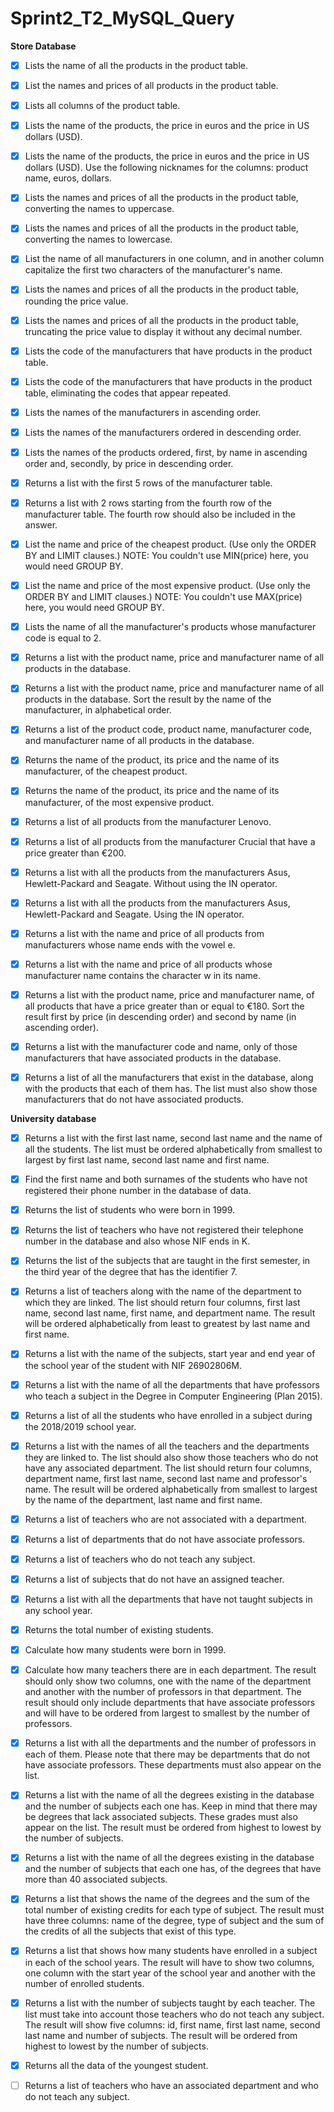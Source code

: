# Sprint2_T2_MySQL_Query

**Store Database**

- [x] Lists the name of all the products in the product table.

- [x] List the names and prices of all products in the product table.

- [x] Lists all columns of the product table.

- [x] Lists the name of the products, the price in euros and the price in US dollars (USD).

- [x] Lists the name of the products, the price in euros and the price in US dollars (USD). Use the following nicknames for the columns: product name, euros, dollars.

- [x] Lists the names and prices of all the products in the product table, converting the names to uppercase.

- [x] Lists the names and prices of all the products in the product table, converting the names to lowercase.

- [x] List the name of all manufacturers in one column, and in another column capitalize the first two characters of the manufacturer's name.

- [x] Lists the names and prices of all the products in the product table, rounding the price value.

- [x] Lists the names and prices of all the products in the product table, truncating the price value to display it without any decimal number.

- [x] Lists the code of the manufacturers that have products in the product table.

- [x] Lists the code of the manufacturers that have products in the product table, eliminating the codes that appear repeated.

- [x] Lists the names of the manufacturers in ascending order.

- [x] Lists the names of the manufacturers ordered in descending order.

- [x] Lists the names of the products ordered, first, by name in ascending order and, secondly, by price in descending order.

- [x] Returns a list with the first 5 rows of the manufacturer table.

- [x] Returns a list with 2 rows starting from the fourth row of the manufacturer table. The fourth row should also be included in the answer.

- [x] List the name and price of the cheapest product. (Use only the ORDER BY and LIMIT clauses.) NOTE: You couldn't use MIN(price) here, you would need GROUP BY.

- [x] List the name and price of the most expensive product. (Use only the ORDER BY and LIMIT clauses.) NOTE: You couldn't use MAX(price) here, you would need GROUP BY.

- [x] Lists the name of all the manufacturer's products whose manufacturer code is equal to 2.

- [x] Returns a list with the product name, price and manufacturer name of all products in the database.

- [x] Returns a list with the product name, price and manufacturer name of all products in the database. Sort the result by the name of the manufacturer, in alphabetical order.

- [x] Returns a list of the product code, product name, manufacturer code, and manufacturer name of all products in the database.

- [x] Returns the name of the product, its price and the name of its manufacturer, of the cheapest product.

- [x] Returns the name of the product, its price and the name of its manufacturer, of the most expensive product.

- [x] Returns a list of all products from the manufacturer Lenovo.

- [x] Returns a list of all products from the manufacturer Crucial that have a price greater than €200.

- [x] Returns a list with all the products from the manufacturers Asus, Hewlett-Packard and Seagate. Without using the IN operator.

- [x] Returns a list with all the products from the manufacturers Asus, Hewlett-Packard and Seagate. Using the IN operator.

- [x] Returns a list with the name and price of all products from manufacturers whose name ends with the vowel e.

- [x] Returns a list with the name and price of all products whose manufacturer name contains the character w in its name.

- [x] Returns a list with the product name, price and manufacturer name, of all products that have a price greater than or equal to €180. Sort the result first by price (in descending order) and second by name (in ascending order).

- [x] Returns a list with the manufacturer code and name, only of those manufacturers that have associated products in the database.

- [x] Returns a list of all the manufacturers that exist in the database, along with the products that each of them has. The list must also show those manufacturers that do not have associated products.


**University database**


- [x] Returns a list with the first last name, second last name and the name of all the students. The list must be ordered alphabetically from smallest to largest by first last name, second last name and first name.

- [x] Find the first name and both surnames of the students who have not registered their phone number in the database of data.

- [x] Returns the list of students who were born in 1999.

- [x] Returns the list of teachers who have not registered their telephone number in the database and also whose NIF ends in K.

- [x] Returns the list of the subjects that are taught in the first semester, in the third year of the degree that has the identifier 7.

- [x] Returns a list of teachers along with the name of the department to which they are linked. The list should return four columns, first last name, second last name, first name, and department name. The result will be ordered alphabetically from least to greatest by last name and first name.

- [x] Returns a list with the name of the subjects, start year and end year of the school year of the student with NIF 26902806M.

- [x] Returns a list with the name of all the departments that have professors who teach a subject in the Degree in Computer Engineering (Plan 2015).

- [x] Returns a list of all the students who have enrolled in a subject during the 2018/2019 school year.

- [x] Returns a list with the names of all the teachers and the departments they are linked to. The list should also show those teachers who do not have any associated department. The list should return four columns, department name, first last name, second last name and professor's name. The result will be ordered alphabetically from smallest to largest by the name of the department, last name and first name.

- [x] Returns a list of teachers who are not associated with a department.

- [x] Returns a list of departments that do not have associate professors.

- [x] Returns a list of teachers who do not teach any subject.

- [x] Returns a list of subjects that do not have an assigned teacher.

- [x] Returns a list with all the departments that have not taught subjects in any school year.

- [x] Returns the total number of existing students.

- [x] Calculate how many students were born in 1999.

- [x] Calculate how many teachers there are in each department. The result should only show two columns, one with the name of the department and another with the number of professors in that department. The result should only include departments that have associate professors and will have to be ordered from largest to smallest by the number of professors.

- [x] Returns a list with all the departments and the number of professors in each of them. Please note that there may be departments that do not have associate professors. These departments must also appear on the list.

- [x] Returns a list with the name of all the degrees existing in the database and the number of subjects each one has. Keep in mind that there may be degrees that lack associated subjects. These grades must also appear on the list. The result must be ordered from highest to lowest by the number of subjects.

- [x] Returns a list with the name of all the degrees existing in the database and the number of subjects that each one has, of the degrees that have more than 40 associated subjects.

- [x] Returns a list that shows the name of the degrees and the sum of the total number of existing credits for each type of subject. The result must have three columns: name of the degree, type of subject and the sum of the credits of all the subjects that exist of this type.

- [x] Returns a list that shows how many students have enrolled in a subject in each of the school years. The result will have to show two columns, one column with the start year of the school year and another with the number of enrolled students.

- [x] Returns a list with the number of subjects taught by each teacher. The list must take into account those teachers who do not teach any subject. The result will show five columns: id, first name, first last name, second last name and number of subjects. The result will be ordered from highest to lowest by the number of subjects.

- [x] Returns all the data of the youngest student.

- [ ] Returns a list of teachers who have an associated department and who do not teach any subject.
